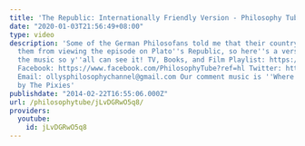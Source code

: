 ```yaml
---
title: 'The Republic: Internationally Friendly Version - Philosophy Tube'
date: "2020-01-03T21:56:49+08:00"
type: video
description: 'Some of the German Philosofans told me that their country is blocking
  them from viewing the episode on Plato''s Republic, so here''s a version without
  the music so y''all can see it! TV, Books, and Film Playlist: https://www.youtube.com/playlist?list=PLvoAL-KSZ32ckBZpvJkGLXMwzbtTznejK
  Facebook: https://www.facebook.com/PhilosophyTube?ref=hl Twitter: https://twitter.com/PhilosophyTube
  Email: ollysphilosophychannel@gmail.com Our comment music is ''Where is My Mind?''
  by The Pixies'
publishdate: "2014-02-22T16:55:06.000Z"
url: /philosophytube/jLvDGRwO5q8/
providers:
  youtube:
    id: jLvDGRwO5q8
---
```

